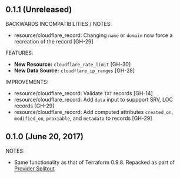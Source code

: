 ## 0.1.1 (Unreleased)

BACKWARDS INCOMPATIBILITIES / NOTES:

* resource/cloudflare_record: Changing `name` or `domain` now force a recreation of the record [GH-29]

FEATURES:

* **New Resource:** `cloudflare_rate_limit` [GH-30]
* **New Data Source:** `cloudflare_ip_ranges` [GH-28]

IMPROVEMENTS:

* resource/cloudflare_record: Validate `TXT` records [GH-14]
* resource/cloudflare_record: Add `data` input to suppport SRV, LOC records [GH-29]
* resource/cloudflare_record: Add computed attributes `created_on`, `modified_on`, `proxiable`, and `metadata` to records [GH-29]

## 0.1.0 (June 20, 2017)

NOTES:

* Same functionality as that of Terraform 0.9.8. Repacked as part of [Provider Splitout](https://www.hashicorp.com/blog/upcoming-provider-changes-in-terraform-0-10/)
